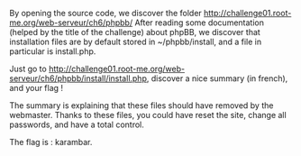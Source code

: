   By opening the source code, we discover the folder http://challenge01.root-me.org/web-serveur/ch6/phpbb/
After reading some documentation (helped by the title of the challenge) about phpBB, we discover that installation files are by default stored in ~/phpbb/install, and a file in particular is install.php.

Just go to http://challenge01.root-me.org/web-serveur/ch6/phpbb/install/install.php, discover a nice summary (in french), and your flag !

The summary is explaining that these files should have removed by the webmaster. Thanks to these files, you could have reset the site, change all passwords, and have a total control.

The flag is : karambar.
